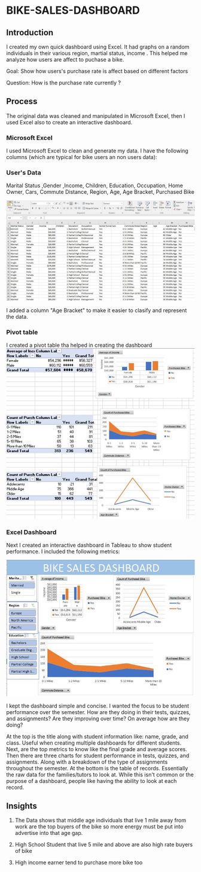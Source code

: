 # BIKE-SALES-DASHBOARD
## Introduction

I created my own quick dashboard using Excel. It had graphs on a random individuals in their various region, martial status, income . This helped me analyze how users are affect to puchase a bike.


Goal: Show how users's purchase rate is affect based on different factors


Question:  How is the purchase rate currently ?

## Process

The original data was cleaned and manipulated in Microsoft Excel, then I used Excel also to create an interactive dashboard.


### Microsoft Excel
I used Microsoft Excel to clean and generate my data. I have the following columns (which are typical for bike users an non users data):

### User's Data
Marital Status	,Gender	,Income,	Children, Education,	Occupation,	Home Owner,	Cars,	Commute Distance,	Region,	Age,	Age Bracket,	Purchased Bike

![alt](https://github.com/TobiAkioye/BIKE-SALES-DASHBOARD-/blob/main/image/Cleaned%20data.JPG)

I added a column "Age Bracket" to make it easier to clasify and represent the data. 

### Pivot table
I created a pivot table tha helped in creating the dashboard
 ![alt](https://github.com/TobiAkioye/BIKE-SALES-DASHBOARD-/blob/main/image/pivot%20tables.JPG)

### Excel Dashboard
Next I created an interactive dashboard in Tableau to show student performance. I included the following metrics:

![alt](https://github.com/TobiAkioye/BIKE-SALES-DASHBOARD-/blob/main/image/bike%20dashboard.JPG)

I kept the dashboard simple and concise. I wanted the focus to be student performance over the semester. How are they doing in their tests, quizzes, and assignments? Are they improving over time? On average how are they doing? 


At the top is the title along with student information like: name, grade, and class. Useful when creating multiple dashboards for different students. Next, are the top metrics to know like the final grade and average scores. Then there are three charts for student performance in tests, quizzes, and assignments. Along with a breakdown of the type of assignments throughout the semester. At the bottom is the table of records. Essentially the raw data for the families/tutors to look at. While this isn't common or the purpose of a dashboard, people like having the ability to look at each record. 

## Insights
1. The Data shows that middle age individuals that live 1 mile away from work are the top buyers of the bike so more energy must be 
put into advertise into that age gap.

2. High School Student that live 5 mile and above are also high rate buyers of bike
3. High income earner tend to purchase more bike too
